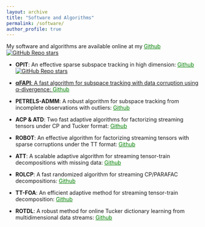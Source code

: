```yaml
---
layout: archive
title: "Software and Algorithms"
permalink: /software/
author_profile: true
---
```



My software and algorithms are available online at my <a href="https://github.com/thanhtbt" style="color: green; text-decoration: underline; "><i class="fab fa-fw fa-github zoom"></i>Github</a> <a href="https://github.com/thanhtbt">
       <img src="https://img.shields.io/github/stars/thanhtbt?style=flat" alt="GitHub Repo stars">
</a>



* **OPIT**: An effective sparse subspace tracking in high dimension: <a href="https://github.com/thanhtbt/SST" style="color: green; text-decoration: underline; "><i class="fab fa-fw fa-github zoom"></i>Github</a> <a href="https://github.com/thanhtbt/SST">
       <img src="https://img.shields.io/github/stars/thanhtbt/SST?style=flat" alt="GitHub Repo stars">

* **αFAPI**: A fast algorithm for subspace tracking with data corruption using α-divergence: <a href="https://github.com/thanhtbt/aFAPI" style="color: green; text-decoration: underline; "><i class="fab fa-fw fa-github zoom"></i>Github</a>

* **PETRELS-ADMM**: A robust algorithm for subspace tracking from incomplete observations with outliers: <a href="https://github.com/thanhtbt/RST" style="color: green; text-decoration: underline; "><i class="fab fa-fw fa-github zoom"></i>Github</a>

* **ACP & ATD**: Two fast adaptive algorithms for factorizing streaming tensors under CP and Tucker format:  <a href="https://github.com/thanhtbt/tensor_tracking" style="color: green; text-decoration: underline; "><i class="fab fa-fw fa-github zoom"></i>Github</a>

* **ROBOT**: An effective algorithm for factorizing streaming tensors with sparse corruptions under the TT format: <a href="https://github.com/thanhtbt/ROBOT" style="color: green; text-decoration: underline; "><i class="fab fa-fw fa-github zoom"></i>Github</a>  


* **ATT**: A scalable adaptive algorithm for streaming tensor-train decompositions with missing data: <a href="https://github.com/thanhtbt/ATT-miss" style="color: green; text-decoration: underline; "><i class="fab fa-fw fa-github zoom"></i>Github</a> 


* **ROLCP**: A fast randomized algorithm for streaming CP/PARAFAC decompositions:  <a href="https://github.com/thanhtbt/ROLCP" style="color: green; text-decoration: underline; "><i class="fab fa-fw fa-github zoom"></i>Github</a>     

* **TT-FOA**: An efficient adaptive method for streaming tensor-train decomposition: <a href="https://github.com/thanhtbt/ATT" style="color: green; text-decoration: underline; "><i class="fab fa-fw fa-github zoom"></i>Github</a>     


* **ROTDL**: A robust method for online Tucker dictionary learning from multidimensional data streams: <a href="https://github.com/thanhtbt/ROTDL" style="color: green; text-decoration: underline; "><i class="fab fa-fw fa-github zoom"></i>Github</a>

 



